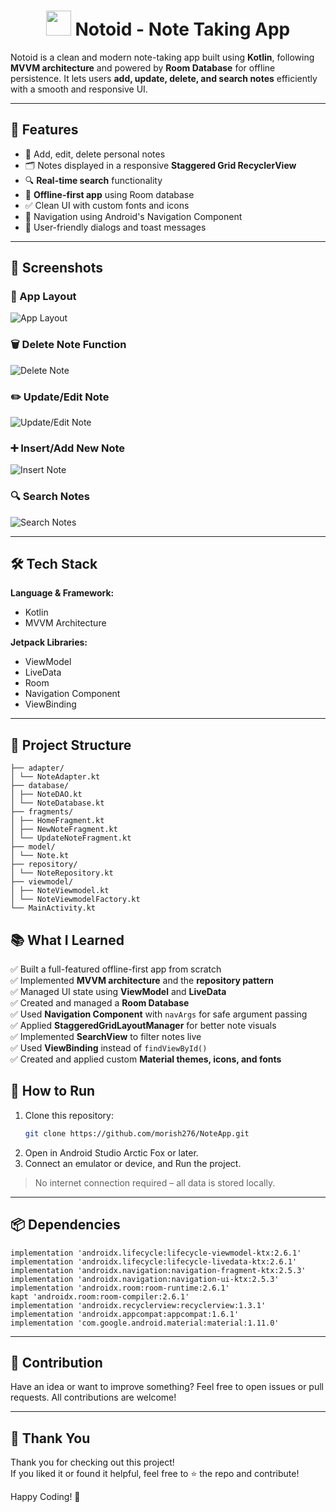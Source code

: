 <h1 align="center">
  <img src="https://github.com/user-attachments/assets/6de1c04a-c452-49b6-822b-8d32270c7a9c" height="40" />
  Notoid - Note Taking App
</h1>

Notoid is a clean and modern note-taking app built using **Kotlin**, following **MVVM architecture** and powered by **Room Database** for offline persistence. It lets users **add, update, delete, and search notes** efficiently with a smooth and responsive UI.

---

## 🚀 Features

- 🧠 Add, edit, delete personal notes
- 🗂 Notes displayed in a responsive **Staggered Grid RecyclerView**
- 🔍 **Real-time search** functionality
- 💾 **Offline-first app** using Room database
- ✅ Clean UI with custom fonts and icons
- 🧭 Navigation using Android's Navigation Component
- 💬 User-friendly dialogs and toast messages

---

## 📸 Screenshots

### 🧾 App Layout
![App Layout](https://github.com/user-attachments/assets/bd80cfc9-42f0-4fcc-90ef-872c963e5783)

### 🗑️ Delete Note Function
![Delete Note](https://github.com/user-attachments/assets/4a2bd273-e7e8-4a59-8be3-05e368a9e74c)

### ✏️ Update/Edit Note
![Update/Edit Note](https://github.com/user-attachments/assets/45fc8fac-963d-4e1b-9774-c59c023988fb)

### ➕ Insert/Add New Note
![Insert Note](https://github.com/user-attachments/assets/63358772-64ea-4aef-be06-06f69685482b)

### 🔍 Search Notes
![Search Notes](https://github.com/user-attachments/assets/61937e78-2254-45b4-ba16-8d1e103d3895)

---

## 🛠 Tech Stack

**Language & Framework:**
- Kotlin
- MVVM Architecture

**Jetpack Libraries:**
- ViewModel
- LiveData
- Room
- Navigation Component
- ViewBinding

---

## 📁 Project Structure

```
├── adapter/
│ └── NoteAdapter.kt
├── database/
│ ├── NoteDAO.kt
│ └── NoteDatabase.kt
├── fragments/
│ ├── HomeFragment.kt
│ ├── NewNoteFragment.kt
│ └── UpdateNoteFragment.kt
├── model/
│ └── Note.kt
├── repository/
│ └── NoteRepository.kt
├── viewmodel/
│ ├── NoteViewmodel.kt
│ └── NoteViewmodelFactory.kt
└── MainActivity.kt
```
## 📚 What I Learned

✅ Built a full-featured offline-first app from scratch  
✅ Implemented **MVVM architecture** and the **repository pattern**  
✅ Managed UI state using **ViewModel** and **LiveData**  
✅ Created and managed a **Room Database**  
✅ Used **Navigation Component** with `navArgs` for safe argument passing  
✅ Applied **StaggeredGridLayoutManager** for better note visuals  
✅ Implemented **SearchView** to filter notes live  
✅ Used **ViewBinding** instead of `findViewById()`  
✅ Created and applied custom **Material themes, icons, and fonts**
## 🧪 How to Run

1. Clone this repository:
   ```bash
   git clone https://github.com/morish276/NoteApp.git
   ```
2. Open in Android Studio Arctic Fox or later.
3. Connect an emulator or device, and Run the project.

> No internet connection required – all data is stored locally.

---

## 📦 Dependencies
```
implementation 'androidx.lifecycle:lifecycle-viewmodel-ktx:2.6.1'
implementation 'androidx.lifecycle:lifecycle-livedata-ktx:2.6.1'
implementation 'androidx.navigation:navigation-fragment-ktx:2.5.3'
implementation 'androidx.navigation:navigation-ui-ktx:2.5.3'
implementation 'androidx.room:room-runtime:2.6.1'
kapt 'androidx.room:room-compiler:2.6.1'
implementation 'androidx.recyclerview:recyclerview:1.3.1'
implementation 'androidx.appcompat:appcompat:1.6.1'
implementation 'com.google.android.material:material:1.11.0'
```

---

## 🤝 Contribution
Have an idea or want to improve something? Feel free to open issues or pull requests. All contributions are welcome!

---

## 🙏 Thank You

Thank you for checking out this project!  
If you liked it or found it helpful, feel free to ⭐ the repo and contribute!

Happy Coding! 🚀
